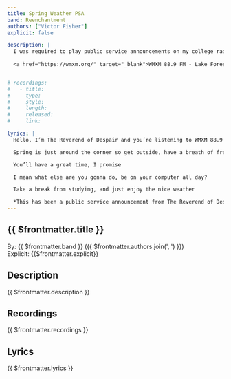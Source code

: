 ```yaml
---
title: Spring Weather PSA
band: Reenchantment
authors: ["Victor Fisher"]
explicit: false

description: |
  I was required to play public service announcements on my college radio show, which was called *Reverend Radio*. After getting sick of them, I decided to make one of my own. It ended up playing the automation system for many months.
  
  <a href="https://wmxm.org/" target="_blank">WMXM 88.9 FM - Lake Forest College Radio</a>


# recordings:
#   - title: 
#     type: 
#     style: 
#     length: 
#     released: 
#     link: 

lyrics: |
  Hello, I’m The Reverend of Despair and you’re listening to WMXM 88.9 FM, Lake Forest College Radio

  Spring is just around the corner so get outside, have a breath of fresh air, put on some Rollerblades

  You’ll have a great time, I promise

  I mean what else are you gonna do, be on your computer all day?

  Take a break from studying, and just enjoy the nice weather

  *This has been a public service announcement from The Reverend of Despair*
---
```


## {{ $frontmatter.title }}

By: {{ $frontmatter.band }} ({{ $frontmatter.authors.join(', ') }})  
Explicit: {{$frontmatter.explicit}}

## Description

<vue-markdown>{{ $frontmatter.description }}</vue-markdown>

## Recordings

{{ $frontmatter.recordings }}

## Lyrics

<vue-markdown>{{ $frontmatter.lyrics }}</vue-markdown>
